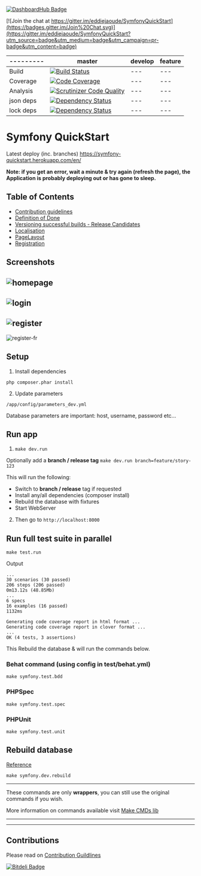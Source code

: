 [![DashboardHub Badge](http://dashboardhub.io/badge/5506e7d1bdd384.83330390 "DashboardHub Badge")](http://dashboardhub.io/d/5506e7d1bdd384.83330390)

[![Join the chat at https://gitter.im/eddiejaoude/SymfonyQuickStart](https://badges.gitter.im/Join%20Chat.svg)](https://gitter.im/eddiejaoude/SymfonyQuickStart?utm_source=badge&utm_medium=badge&utm_campaign=pr-badge&utm_content=badge)

| --------- | master | develop | feature |
| --------- | ------ | ------- | ------- |
| Build     | [![Build Status](https://travis-ci.org/eddiejaoude/SymfonyQuickStart.svg?branch=master)](https://travis-ci.org/eddiejaoude/SymfonyQuickStart) | --- | --- |
| Coverage  | [![Code Coverage](https://scrutinizer-ci.com/g/eddiejaoude/SymfonyQuickStart/badges/coverage.png?b=master)](https://scrutinizer-ci.com/g/eddiejaoude/SymfonyQuickStart/?branch=master) | --- | --- |
| Analysis  | [![Scrutinizer Code Quality](https://scrutinizer-ci.com/g/eddiejaoude/SymfonyQuickStart/badges/quality-score.png?b=master)](https://scrutinizer-ci.com/g/eddiejaoude/SymfonyQuickStart/?branch=master) | --- | --- |
| json deps | [![Dependency Status](https://www.versioneye.com/user/projects/54bbab25879d51e9aa00021c/badge.svg?style=flat)](https://www.versioneye.com/user/projects/54bbab25879d51e9aa00021c) | --- | --- |
| lock deps | [![Dependency Status](https://www.versioneye.com/user/projects/54bbab35879d51106e0001ea/badge.svg?style=flat)](https://www.versioneye.com/user/projects/54bbab35879d51106e0001ea) | --- | --- |

# Symfony QuickStart

Latest deploy (inc. branches) https://symfony-quickstart.herokuapp.com/en/

**Note: if you get an error, wait a minute & try again (refresh the page), the Application is probably deploying out or has gone to sleep.**

## Table of Contents

* [Contribution guidelines](/CONTRIBUTING.md)
* [Definition of Done](/doc/DefinitionOfDone.md)
* [Versioning successful builds - Release Candidates](/doc/Versioning.md)
* [Localisation](/doc/Localisation.md)
* [PageLayout](/doc/PageLayout.md)
* [Registration](/doc/Registration.md)


## Screenshots

![homepage](/doc/assets/homepage.png "Homepage")
---
![login](/doc/assets/login.png "Login")
---
![register](/doc/assets/register.png "Register")
---
![register-fr](/doc/assets/register-fr.png "Register French")

## Setup

1. Install dependencies

```
php composer.phar install
```

2. Update parameters

```
/app/config/parameters_dev.yml
```

Database parameters are important: host, username, password etc...

## Run app

1. `make dev.run`

Optionally add a **branch / release tag** `make dev.run branch=feature/story-123`

This will run the following:
* Switch to **branch / release** tag if requested
* Install any/all dependencies (composer install)
* Rebuild the database with fixtures
* Start WebServer

2. Then go to `http://localhost:8000`

## Run full test suite in parallel

```
make test.run
```

Output

```
...
30 scenarios (30 passed)
206 steps (206 passed)
0m13.12s (48.85Mb)
...
6 specs
16 examples (16 passed)
1132ms

Generating code coverage report in html format ...
Generating code coverage report in clover format ...
...
OK (4 tests, 3 assertions)
```


This Rebuild the database & will run the commands below.

### Behat command (using config in test/behat.yml)

```
make symfony.test.bdd
```

### PHPSpec

```
make symfony.test.spec
```

### PHPUnit

```
make symfony.test.unit
```

## Rebuild database

[Reference](https://github.com/eddiejaoude/dev-helper-cmds#database)

```
make symfony.dev.rebuild
```

---

These commands are only **wrappers**, you can still use the original commands if you wish.

More information on commands available visit [Make CMDs lib](https://github.com/eddiejaoude/dev-helper-cmds#built-in-commands)


---
---

## Contributions

Please read on [Contribution Guildlines](/CONTRIBUTING.md)


[![Bitdeli Badge](https://d2weczhvl823v0.cloudfront.net/eddiejaoude/symfonyquickstart/trend.png)](https://bitdeli.com/free "Bitdeli Badge")

